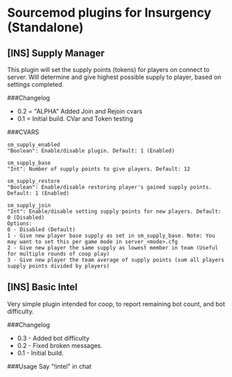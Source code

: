 # Sourcemod plugins for Insurgency (Standalone)

## [INS] Supply Manager
This plugin will set the supply points (tokens) for players on connect to server.
Will determine and give highest possible supply to player, based on settings completed.
 
###Changelog
* 0.2 = "ALPHA" Added Join and Rejoin cvars
* 0.1 = Initial build. CVar and Token testing

###CVARS
```
sm_supply_enabled
"Boolean": Enable/disable plugin. Default: 1 (Enabled)

sm_supply_base
"Int": Number of supply points to give players. Default: 12

sm_supply_restore
"Boolean": Enable/disable restoring player's gained supply points. Default: 1 (Enabled)

sm_supply_join
"Int": Enable/disable setting supply points for new players. Default: 0 (Disabled)
Options:
0 - Disabled (Default)
1 - Give new player base supply as set in sm_supply_base. Note: You may want to set this per game mode in server_<mode>.cfg 
2 - Give new player the same supply as lowest member in team (Useful for multiple rounds of coop play)
3 - Give new player the team average of supply points (sum all players supply points divided by players)
```
## [INS] Basic Intel
Very simple plugin intended for coop, to report remaining bot count, and bot difficulty.

###Changelog
* 0.3 - Added bot difficulty
* 0.2 - Fixed broken messages.
* 0.1 - Initial build. 

###Usage
Say "!intel" in chat
